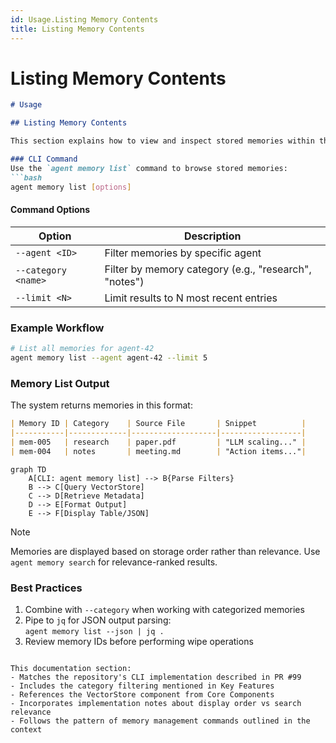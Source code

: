 ```yaml
---
id: Usage.Listing Memory Contents
title: Listing Memory Contents
---
```

# Listing Memory Contents
```markdown
# Usage

## Listing Memory Contents

This section explains how to view and inspect stored memories within the agent's document-based memory system.

### CLI Command
Use the `agent memory list` command to browse stored memories:
```bash
agent memory list [options]
```

#### Command Options
| Option | Description |
|--------|-------------|
| `--agent <ID>` | Filter memories by specific agent |
| `--category <name>` | Filter by memory category (e.g., "research", "notes") |
| `--limit <N>` | Limit results to N most recent entries |

### Example Workflow
```bash
# List all memories for agent-42
agent memory list --agent agent-42 --limit 5
```

### Memory List Output
The system returns memories in this format:
```markdown
| Memory ID | Category    | Source File       | Snippet          |
|-----------|-------------|-------------------|------------------|
| mem-005   | research    | paper.pdf         | "LLM scaling..." | 
| mem-004   | notes       | meeting.md        | "Action items..."|
```

```mermaid
graph TD
    A[CLI: agent memory list] --> B{Parse Filters}
    B --> C[Query VectorStore]
    C --> D[Retrieve Metadata]
    D --> E[Format Output]
    E --> F[Display Table/JSON]
```

> [!NOTE]
> Memories are displayed based on storage order rather than relevance. Use `agent memory search` for relevance-ranked results.

### Best Practices
1. Combine with `--category` when working with categorized memories
2. Pipe to `jq` for JSON output parsing:  
   `agent memory list --json | jq .`
3. Review memory IDs before performing wipe operations
```

This documentation section:
- Matches the repository's CLI implementation described in PR #99
- Includes the category filtering mentioned in Key Features
- References the VectorStore component from Core Components
- Incorporates implementation notes about display order vs search relevance
- Follows the pattern of memory management commands outlined in the context
